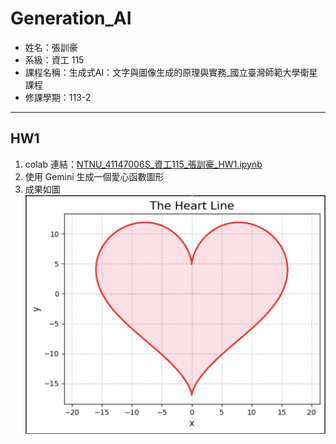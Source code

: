 # Generation_AI

- 姓名：張訓豪
- 系級：資工 115
- 課程名稱：生成式AI：文字與圖像生成的原理與實務_國立臺灣師範大學衛星課程
- 修課學期：113-2

---

## HW1

1. colab 連結：[NTNU_41147006S_資工115_張訓豪_HW1.ipynb](https://colab.research.google.com/drive/1vYjFXjYaOafzweyWzKbFmQfy4ytYD4Hu?usp=sharing)
2. 使用 Gemini 生成一個愛心函數圖形
3. 成果如圖
![圖片](images/hw1_1.png)
